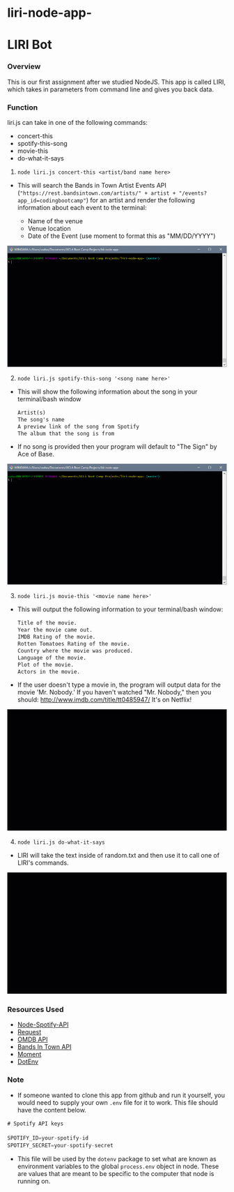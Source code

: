 # liri-node-app-
# LIRI Bot

### Overview

This is our first assignment after we studied NodeJS. This app is called LIRI, which takes in parameters from command line and gives you back data.

### Function
liri.js can take in one of the following commands:

* concert-this
* spotify-this-song
* movie-this
* do-what-it-says

1. `node liri.js concert-this <artist/band name here>`

* This will search the Bands in Town Artist Events API (`"https://rest.bandsintown.com/artists/" + artist + "/events?app_id=codingbootcamp"`) for an artist and render the following information about each event to the terminal:

    * Name of the venue
    * Venue location
    * Date of the Event (use moment to format this as "MM/DD/YYYY")

 ![concert-this](images/concert-this.gif)

2. `node liri.js spotify-this-song '<song name here>'`

* This will show the following information about the song in your terminal/bash window
    ```
    Artist(s)
    The song's name
    A preview link of the song from Spotify
    The album that the song is from
    ```
* If no song is provided then your program will default to "The Sign" by Ace of Base.

![spotify-this-song ](images/spotify-this.gif)

3. `node liri.js movie-this '<movie name here>'`

* This will output the following information to your terminal/bash window:

    ```
    Title of the movie.
    Year the movie came out.
    IMDB Rating of the movie.
    Rotten Tomatoes Rating of the movie.
    Country where the movie was produced.
    Language of the movie.
    Plot of the movie.
    Actors in the movie.
    ```

* If the user doesn't type a movie in, the program will output data for the movie 'Mr. Nobody.'
If you haven't watched "Mr. Nobody," then you should: <http://www.imdb.com/title/tt0485947/>
It's on Netflix!

![movie-this](images/movie-this.gif)

4. `node liri.js do-what-it-says`

* LIRI will take the text inside of random.txt and then use it to call one of LIRI's commands.

![do-what-it-says](images/do-what-it-says.gif)

### Resources Used

* [Node-Spotify-API](https://www.npmjs.com/package/node-spotify-api)
* [Request](https://www.npmjs.com/package/request)
* [OMDB API](http://www.omdbapi.com)
* [Bands In Town API](http://www.artists.bandsintown.com/bandsintown-api)
* [Moment](https://www.npmjs.com/package/moment)
* [DotEnv](https://www.npmjs.com/package/dotenv)


### Note
* If someone wanted to clone this app from github and run it yourself, you would need to supply your own `.env` file for it to work. This file should have the content below.

```js
# Spotify API keys

SPOTIFY_ID=your-spotify-id
SPOTIFY_SECRET=your-spotify-secret

```

* This file will be used by the `dotenv` package to set what are known as environment variables to the global `process.env` object in node. These are values that are meant to be specific to the computer that node is running on.

